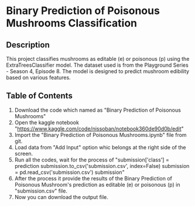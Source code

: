 # Binary Prediction of Poisonous Mushrooms Classification

## Description

This project classifies mushrooms as editable (e) or poisonous (p) using the ExtraTreesClassifier model. The dataset used is from the Playground Series - Season 4, Episode 8. The model is designed to predict mushroom edibility based on various features.

## Table of Contents

1. Download the code which named as "Binary Prediction of Poisonous Mushrooms"
2. Open the kaggle notebook "https://www.kaggle.com/code/nissoban/notebook360de90d0b/edit"
3. Import the "Binary Prediction of Poisonous Mushrooms.ipynb" file from git.
4. Load data from "Add Input" option whic belongs at the right side of the screen.
5. Run all the codes, wait for the process of "submission['class'] = prediction
                                               submission.to_csv('submission.csv', index=False)
                                               submission = pd.read_csv('submission.csv')
                                               submission" 
6. After the process it provide the results of the Binary Prediction of Poisonous Mushroom's prediction as editable (e) or poisonous (p) in "submission.csv" file.
7. Now you can download the output file. 
